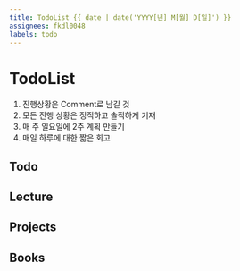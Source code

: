 ```yaml
---
title: TodoList {{ date | date('YYYY[년] M[월] D[일]') }}
assignees: fkdl0048
labels: todo
---
```


# TodoList

1. 진행상황은 Comment로 남길 것
2. 모든 진행 상황은 정직하고 솔직하게 기재
3. 매 주 일요일에 2주 계획 만들기
4. 매일 하루에 대한 짧은 회고

## Todo  

## Lecture

## Projects

## Books
